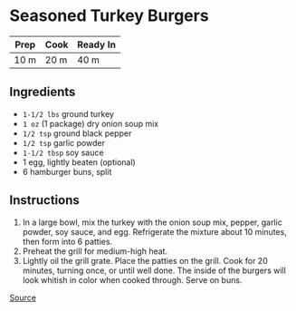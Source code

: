 # Seasoned Turkey Burgers

| Prep | Cook | Ready In |
| ---- | ---- | -------- | 
| 10 m | 20 m | 40 m     |

## Ingredients

- `1-1/2 lbs` ground turkey
- `1 oz` (1 package) dry onion soup mix
- `1/2 tsp` ground black pepper
- `1/2 tsp` garlic powder
- `1-1/2 tbsp` soy sauce
- 1 egg, lightly beaten (optional)
- 6 hamburger buns, split

## Instructions

1. In a large bowl, mix the turkey with the onion soup mix, pepper, garlic powder, soy sauce, and egg. Refrigerate the mixture about 10 minutes, then form into 6 patties.
2. Preheat the grill for medium-high heat.
3. Lightly oil the grill grate. Place the patties on the grill. Cook for 20 minutes, turning once, or until well done. The inside of the burgers will look whitish in color when cooked through. Serve on buns.

[Source](http://allrecipes.com/recipe/20040/seasoned-turkey-burgers/)

